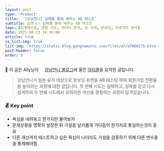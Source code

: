 ```yaml
---
layout: post
type: 'Product'
title:  '[강남언니] 실패를 통해 배우는 AB 테스트'
subtitle: 요약 👉 실패를 통해 배우는 AB 테스트
tags: [A/B테스팅, 경험 공유, 데이터 분석, 실 사례, 온보딩, 프로덕트 분석]
date: 2021-08-23 14:30:00
article: true
is_list-img: true
list-img: 'https://static.blog.gangnamunni.com/files/e7/e7068175-bfce-4038-a971-18bfad621743.jpeg'
post-header: false
order: 9
---
```


<p class="text-gray">
 🔗 이 글은 Ally님이 <a href='https://blog.gangnamunni.com/' target='blank' rel='nofollow' id='outlink1' onclick='clickedOutlink(outlink1)'><img src='https://www.google.com/s2/favicons?sz=64&domain=https://blog.gangnamunni.com/' style='display:inline; height: 1em; position: relative; bottom: -2px; margin-right: 2px;'>강남언니 블로그</a>에 올린 <a href='https://blog.gangnamunni.com/post/AB-test-Baisc' target='blank' rel='nofollow' id='outlink2' onclick='clickedOutlink(outlink2)'>아티클</a>을 요약한 글입니다.
</p>

> 강남언니가 일본 유저 대상으로 온보딩 화면을 AB 테스팅 하여 회원가입 전환율을 높이려는 과정에 대한 글입니다.
첫 번째 시도는 실패하고, 실패를 딛고 다시 설계하여 두 번째 시도에서 유의미한 개선을 경험하는 과정이 담겨있습니다.

### ✌️ Key point

* 욕심을 내려놓고 한가지만 물어보자
* 문제상황을 명확히 설정한 뒤 가설을 날카롭게 가다듬어 한가지로 통일하는것이 중요
* 다른 개선까지 테스트하고 싶은 욕심이 나더라도 가설을 검증하기 위해 다른 변수들을 통제해야함

